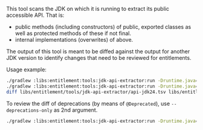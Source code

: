 This tool scans the JDK on which it is running to extract its public accessible API.
That is:
- public methods (including constructors) of public, exported classes as well as protected methods of these if not final.
- internal implementations (overwrites) of above.

The output of this tool is meant to be diffed against the output for another JDK
version to identify changes that need to be reviewed for entitlements.

Usage example:
```bash
./gradlew :libs:entitlement:tools:jdk-api-extractor:run -Druntime.java=24 --args="api-jdk24.tsv"
./gradlew :libs:entitlement:tools:jdk-api-extractor:run -Druntime.java=25 --args="api-jdk25.tsv"
diff libs/entitlement/tools/jdk-api-extractor/api-jdk24.tsv libs/entitlement/tools/jdk-api-extractor/api-jdk25.tsv
```

To review the diff of deprecations (by means of `@Deprecated`), use `--deprecations-only` as 2nd argument.

```bash
./gradlew :libs:entitlement:tools:jdk-api-extractor:run -Druntime.java=24 --args="deprecations-jdk24.tsv --deprecations-only"
```

